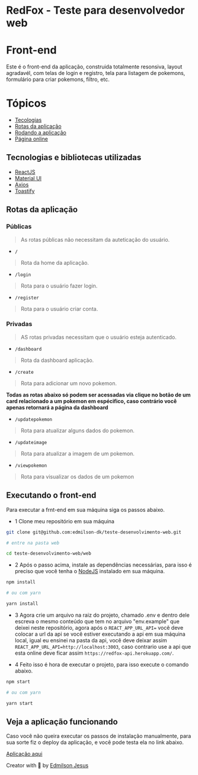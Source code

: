 # RedFox - Teste para desenvolvedor web

# Front-end

Este é o front-end da aplicação, construida totalmente resonsiva, layout agradavél, com telas de login e registro, tela para listagem de pokemons, formulário para criar pokemons, filtro, etc.

# Tópicos 

- [Tecologias](#techs)
- [Rotas da aplicação](#routes)
- [Rodando a aplicação](#execute)
- [Página online](#online)

<a id="techs"></a>
## Tecnologias e bibliotecas utilizadas

- [ReactJS](https://pt-br.reactjs.org/)
- [Material UI](https://material-ui.com/pt/)
- [Axios](https://www.npmjs.com/package/axios)
- [Toastify](https://www.npmjs.com/package/react-toastify)

<a id="routes"></a>
## Rotas da aplicação

### Públicas

> As rotas públicas não necessitam da auteticação do usuário.

- ``/`` 

> Rota da home da aplicação.


- ``/login`` 

> Rota para o usuário fazer login.


- ``/register`` 

> Rota para o usuário criar conta.

### Privadas

> AS rotas privadas necessitam que o usuário esteja autenticado.


- ``/dashboard`` 

> Rota da dashboard aplicação.


- ``/create`` 

> Rota para adicionar um novo pokemon.

__Todas as rotas abaixo só podem ser acessadas via clique no botão de um card relacionado a um pokemon em espécifico, caso contrário você apenas retornará a página da dashboard__

- ``/updatepokemon`` 

> Rota para atualizar alguns dados do pokemon.


- ``/updateimage`` 

> Rota para atualizar a imagem de um pokemon.


- ``/viewpokemon`` 

> Rota para visualizar os dados de um pokemon

<a id="execute"></a>
## Executando o front-end

Para executar a frnt-end em sua máquina siga os passos abaixo.

- 1 Clone meu repositório em sua máquina 

```sh
git clone git@github.com:edmilson-dk/teste-desenvolvimento-web.git

# entre na pasta web

cd teste-desenvolvimento-web/web
```

- 2 Após o passo acima, instale as dependências necessárias, para isso é preciso que você tenha o [NodeJS](https://nodejs.org/en/) instalado em sua máquina.

```sh
npm install

# ou com yarn

yarn install
```

- 3 Agora crie um arquivo na raiz do projeto, chamado .env e dentro dele escreva o mesmo conteúdo que tem no arquivo "env.example" que deixei neste repositório, agora após o ``REACT_APP_URL_API=`` você deve colocar a url da api se você estiver executando a api em sua máquina local, igual eu ensinei na pasta da api, você deve deixar assim ``REACT_APP_URL_API=http://localhost:3003``, caso contrario use a api que esta online deve ficar assim ``https://redfox-api.herokuapp.com/``.

- 4 Feito isso é hora de executar o projeto, para isso execute o comando abaixo.

```sh
npm start 

# ou com yarn

yarn start
```

<a id="online"></a>
## Veja a aplicação funcionando

Caso você não queira executar os passos de instalação manualmente, para sua sorte fiz o deploy da aplicação, e você pode testa ela no link abaixo.

[Aplicação aqui](https://redfox-test-web.vercel.app/)

Creator with 💙 by [Edmilson Jesus](https://www.linkedin.com/in/edmilson-jesus-4128711b5)
